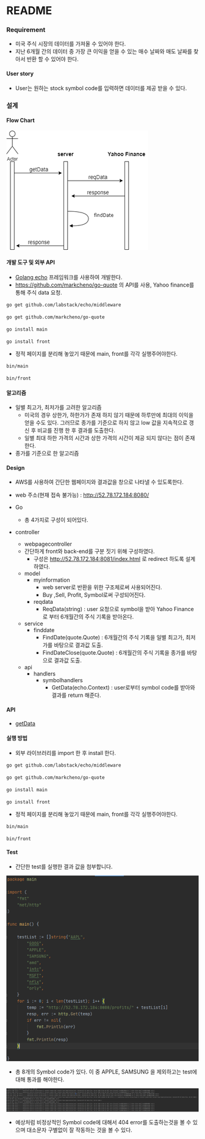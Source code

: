 # README

### Requirement

- 미국 주식 시장의 데이터를 가져올 수 있어야 한다.
- 지난 6개월 간의 데이터 중 가장 큰 이익을 얻을 수 있는 매수 날짜와 매도 날짜를 찾아서 반환 할 수 있어야 한다.


#### User story

- User는 원하는 stock symbol code를 입력하면 데이터를 제공 받을 수 있다.

### 설계

#### Flow Chart

![flowchart.png](https://github.com/Kyejoon-Lee/OOP_Python/blob/master/Baseball/flowchart.png?raw=true)

#### 개발 도구 및 외부 API

- [Golang echo](https://echo.labstack.com/) 프레임워크를 사용하여 개발한다.
- https://github.com/markcheno/go-quote 의 API를 사용, Yahoo finance를 통해 주식 data 요청.

```
go get github.com/labstack/echo/middleware

go get github.com/markcheno/go-quote

go install main

go install front
```

- 정적 페이지를 분리해 놓았기 때문에 main, front를 각각 실행주어야한다.

```
bin/main

bin/front
```



#### 알고리즘

- 일별 최고가, 최저가를 고려한 알고리즘
  - 미국의 경우 상한가, 하한가가 존재 하지 않기 때문에 하루만에 최대의 이익을 얻을 수도 있다. 그러므로 종가를 기준으로 하지 않고 low 값을 지속적으로 갱신 후 비교를 진행 한 후 결과를 도출한다.
  - 일별 최대 하한 가격의 시간과 상한 가격의 시간이 제공 되지 않다는 점이 존재한다.
- 종가를 기준으로 한 알고리즘

#### Design

- AWS를 사용하여 간단한 웹페이지와 결과값을 창으로 나타낼 수 있도록한다.

- web 주소(현재 접속 불가능) : http://52.78.172.184:8080/

- Go
  - 총 4가지로 구성이 되어있다.
- controller
    - webpagecontroller
     - 간단하게 front와 back-end를 구분 짓기 위해 구성하였다.
       - 구성은 http://52.78.172.184:8081/index.html 로 redirect 하도록 설계하였다.
  - model
    - myinformation
       - web server로 반환을 위한 구조체로써 사용되어진다.
       - Buy ,Sell, Profit, Symbol로써 구성되어진다.
    - reqdata
      - ReqData(string) : user 요청으로 symbol을 받아 Yahoo Finance로 부터 6개월간의 주식 기록을 받아온다.
  - service
    - finddate
      - FindDate(quote.Quote) : 6개월간의 주식 기록을 일별 최고가, 최저가를 바탕으로 결과값 도출.
      - FindDateClose(quote.Quote) : 6개월간의 주식 기록을 종가를 바탕으로 결과값 도출.
  - api
    - handlers
      - symbolhandlers
        - GetData(echo.Context) : user로부터 symbol code를 받아와 결과를 return 해준다. 

#### API

- [getData](https://documenter.getpostman.com/view/13164055/TVYAi1yq)

#### 실행 방법

- 외부 라이브러리를 import 한 후 install 한다.

```
go get github.com/labstack/echo/middleware

go get github.com/markcheno/go-quote

go install main

go install front
```

- 정적 페이지를 분리해 놓았기 때문에 main, front를 각각 실행주어야한다.

```
bin/main

bin/front
```



#### Test

- 간단한 test를 실행한 결과 값을 첨부합니다.

![testcase.png](https://github.com/Kyejoon-Lee/OOP_Python/blob/master/Baseball/testcase.png?raw=true)

- 총 8개의 Symbol code가 있다. 이 중 APPLE, SAMSUNG 을 제외하고는 test에 대해 통과를 해야한다.

![response.png](https://github.com/Kyejoon-Lee/OOP_Python/blob/master/Baseball/response.png?raw=true)

- 예상처럼 비정상적인 Symbol code에 대해서 404 error를 도출하는것을 볼 수 있으며 대소문자 구별없이 잘 작동하는 것을 볼 수 있다.





